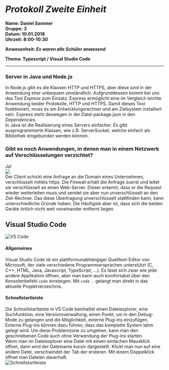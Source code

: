 # _Protokoll Zweite Einheit_  

**Name: Daniel Sammer**  
**Gruppe: 3**  
**Datum: 10.01.2018**  
**Uhrzeit: 8:00-10:30**  
  
**Anwesenheit: _Es waren alle Schüler anwesend_**  
  
**Thema: Typescript / Visual Studio Code**  
  
-----------------------------------------------------------
  
### Server in Java und Node.js  
In Node.js gibt es die Klassen HTTP und HTTPS, aber diese sind in der Anwendung eher unbequem umständlich. Aufgrunddessen kommt bei uns das Tool *Express* zum Einsatz. Express ermöglicht eine im Vergleich leichte Anwendung beider Protokolle, HTTP und HTTPS. Damit dieses Tool funktioniert, muss es am Entwicklungsrechner und am Zielsystem installiert sein. Express steht deswegen in der Datei package.json in den *Dependencies*.  
In Java ist die Realisierung eines Servers einfacher. Es gibt ausprogrammierte Klassen, wie z.B. ServerSocket, welche einfach als Bibliothek eingebunden werden können.  

### Gibt es noch Anwendungen, in denen man in einem Netzwerk auf Verschlüsselungen verzichtet?  
Ja!  
![](https://github.com/HTLMechatronics/m14-la1-sx/blob/samdam14/samdam14/http%20Anwendung.PNG)  
Der Client schickt eine Anfrage an die Domain eines Unternehmen, verschlüsselt mittels https. Die Firewall erhält die Anfrage zuerst und leitet sie verschlüsselt an einen Web-Server. Dieser erkennt, dass er die Request wieder weiterleiten muss und sendet sie aber nun unverschlüsselt an den Ziel-Rechner. Das diese Übertragung unverschlüsselt stattfinden kann, kann unterschiedliche Gründe haben. Die Häufigste aber ist, dass sich die beiden Geräte örtlich nicht weit voneinander entfernt liegen.  

## Visual Studio Code  
![VS Code](https://github.com/HTLMechatronics/m14-la1-sx/blob/samdam14/samdam14/VS%20Code.png)  
#### Allgemeines  
Visual Studio Code ist ein plattformunabhängiger Quelltext-Editor von Microsoft, der viele verschiedene Programmiersprachen unterstützt (C, C++, HTML, Java, Javascript, TypeScript, ...). Es lässt sich zwar wie jede andere Applikation öffnen, aber man kann auch komfortabel über den Konsolenbefehl `code` einsteigen. Mit `code .` gelangt man direkt in das aktuelle Projektverzeichnis.  
  
#### Schnellstartleiste  
Die Schnellstartleiste in VS Code beinhaltet einen Dateiexplorer, eine Suchfunktion, eine Versionsverwaltung, einen Punkt, um in den Debug-Mode zu gelangen und die Möglichkeit, externe Plug-ins einzufügen. Externe Plug-ins können dazu führen, dass das komplette System lahm gelegt wird. Um diese Problemzone zu umgehen, kann man den geschriebenen Code auch ohne Verwendung der Plug-ins starten.  
Wenn man im Dateiexplorer eine Datei mit einem einfachen Mausklick öffnet, dann wird der Dateiname kursiv dargestellt. Klickt man nun auf eine andere Datei, verschwindet der Tab der ersteren. Mit einem Doppelklick öffnet man Dateien dauerhaft.  
![Schnellstartleiste](https://github.com/HTLMechatronics/m14-la1-sx/blob/samdam14/samdam14/startleiste.jpg)  

